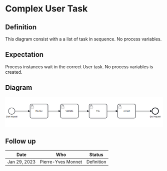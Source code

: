 # Complex User Task

## Definition
This diagram consist with a a list of task in sequence. No process variables.

## Expectation

Process instances wait in the correct User task. No process variables is created.

## Diagram
![alt text](ComplexProcess.png "Complex User Task")

## Follow up


| Date           | Who                  | Status       |
|----------------|----------------------|--------------|
| Jan 29, 2023   | Pierre-Yves Monnet   | Definition   |
